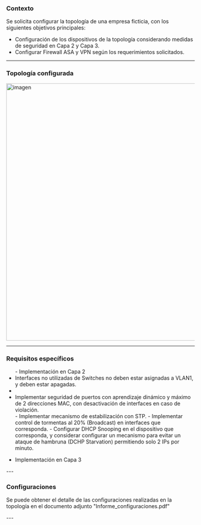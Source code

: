 ### Contexto

Se solicita configurar la topología de una empresa ficticia, con los siguientes objetivos principales:
- Configuración de los dispositivos de la topología considerando medidas de seguridad en Capa 2 y Capa 3.
- Configurar Firewall ASA y VPN según los requerimientos solicitados.
---

### Topología configurada

<img width="689" height="686" alt="imagen" src="https://github.com/user-attachments/assets/c8fe285d-b70f-4a48-974d-a707c74582d7" />

---

### Requisitos específicos
<p>
<ul>
- Implementación en Capa 2
  <li>Interfaces no utilizadas de Switches no deben estar asignadas a VLAN1, y deben estar apagadas.<li>
  <li>Implementar seguridad de puertos con aprendizaje dinámico y máximo de 2 direcciones MAC, con desactivación de interfaces en caso de violación.</li>
  - Implementar mecanismo de estabilización con STP.
  - Implementar control de tormentas al 20% (Broadcast) en interfaces que corresponda.
  - Configurar DHCP Snooping en el dispositivo que corresponda, y considerar configurar un mecanismo para evitar un ataque de hambruna (DCHP Starvation) permitiendo solo 2 IPs por minuto.
  </ul>

- Implementación en Capa 3

</p>
---

### Configuraciones

<p> Se puede obtener el detalle de las configuraciones realizadas en la topología en el documento adjunto "Informe_configuraciones.pdf" </p>
---
